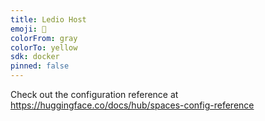 ```yaml
---
title: Ledio Host
emoji: 🏢
colorFrom: gray
colorTo: yellow
sdk: docker
pinned: false
---
```


Check out the configuration reference at https://huggingface.co/docs/hub/spaces-config-reference
